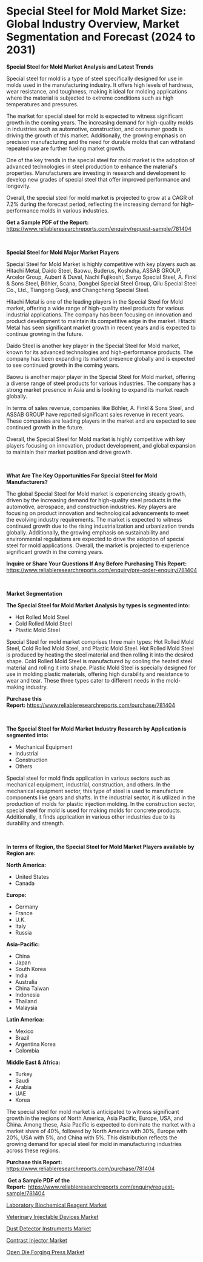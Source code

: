 <p><h1>Special Steel for Mold Market Size: Global Industry Overview, Market Segmentation and Forecast (2024 to 2031)</h1></p><p><strong>Special Steel for Mold Market Analysis and Latest Trends</strong></p>
<p><p>Special steel for mold is a type of steel specifically designed for use in molds used in the manufacturing industry. It offers high levels of hardness, wear resistance, and toughness, making it ideal for molding applications where the material is subjected to extreme conditions such as high temperatures and pressures.</p><p>The market for special steel for mold is expected to witness significant growth in the coming years. The increasing demand for high-quality molds in industries such as automotive, construction, and consumer goods is driving the growth of this market. Additionally, the growing emphasis on precision manufacturing and the need for durable molds that can withstand repeated use are further fueling market growth.</p><p>One of the key trends in the special steel for mold market is the adoption of advanced technologies in steel production to enhance the material's properties. Manufacturers are investing in research and development to develop new grades of special steel that offer improved performance and longevity.</p><p>Overall, the special steel for mold market is projected to grow at a CAGR of 7.2% during the forecast period, reflecting the increasing demand for high-performance molds in various industries.</p></p>
<p><strong>Get a Sample PDF of the Report:&nbsp;</strong> <a href="https://www.reliableresearchreports.com/enquiry/request-sample/781404">https://www.reliableresearchreports.com/enquiry/request-sample/781404</a></p>
<p>&nbsp;</p>
<p><strong>Special Steel for Mold Major Market Players</strong></p>
<p><p>Special Steel for Mold Market is highly competitive with key players such as Hitachi Metal, Daido Steel, Baowu, Buderus, Koshuha, ASSAB GROUP, Arcelor Group, Aubert & Duval, Nachi Fujikoshi, Sanyo Special Steel, A. Finkl & Sons Steel, Böhler, Scana, Dongbei Special Steel Group, Qilu Special Steel Co., Ltd., Tiangong Guoji, and Changcheng Special Steel.</p><p>Hitachi Metal is one of the leading players in the Special Steel for Mold market, offering a wide range of high-quality steel products for various industrial applications. The company has been focusing on innovation and product development to maintain its competitive edge in the market. Hitachi Metal has seen significant market growth in recent years and is expected to continue growing in the future.</p><p>Daido Steel is another key player in the Special Steel for Mold market, known for its advanced technologies and high-performance products. The company has been expanding its market presence globally and is expected to see continued growth in the coming years.</p><p>Baowu is another major player in the Special Steel for Mold market, offering a diverse range of steel products for various industries. The company has a strong market presence in Asia and is looking to expand its market reach globally.</p><p>In terms of sales revenue, companies like Böhler, A. Finkl & Sons Steel, and ASSAB GROUP have reported significant sales revenue in recent years. These companies are leading players in the market and are expected to see continued growth in the future.</p><p>Overall, the Special Steel for Mold market is highly competitive with key players focusing on innovation, product development, and global expansion to maintain their market position and drive growth.</p></p>
<p>&nbsp;</p>
<p><strong>What Are The Key Opportunities For Special Steel for Mold Manufacturers?</strong></p>
<p><p>The global Special Steel for Mold market is experiencing steady growth, driven by the increasing demand for high-quality steel products in the automotive, aerospace, and construction industries. Key players are focusing on product innovation and technological advancements to meet the evolving industry requirements. The market is expected to witness continued growth due to the rising industrialization and urbanization trends globally. Additionally, the growing emphasis on sustainability and environmental regulations are expected to drive the adoption of special steel for mold applications. Overall, the market is projected to experience significant growth in the coming years.</p></p>
<p><strong>Inquire or Share Your Questions If Any Before Purchasing This Report:</strong> <a href="https://www.reliableresearchreports.com/enquiry/pre-order-enquiry/781404">https://www.reliableresearchreports.com/enquiry/pre-order-enquiry/781404</a></p>
<p>&nbsp;</p>
<p><strong>Market Segmentation</strong></p>
<p><strong>The Special Steel for Mold Market Analysis by types is segmented into:</strong></p>
<p><ul><li>Hot Rolled Mold Steel</li><li>Cold Rolled Mold Steel</li><li>Plastic Mold Steel</li></ul></p>
<p><p>Special Steel for mold market comprises three main types: Hot Rolled Mold Steel, Cold Rolled Mold Steel, and Plastic Mold Steel. Hot Rolled Mold Steel is produced by heating the steel material and then rolling it into the desired shape. Cold Rolled Mold Steel is manufactured by cooling the heated steel material and rolling it into shape. Plastic Mold Steel is specially designed for use in molding plastic materials, offering high durability and resistance to wear and tear. These three types cater to different needs in the mold-making industry.</p></p>
<p><strong>Purchase this Report:&nbsp;</strong><a href="https://www.reliableresearchreports.com/purchase/781404">https://www.reliableresearchreports.com/purchase/781404</a></p>
<p>&nbsp;</p>
<p><strong>The Special Steel for Mold Market Industry Research by Application is segmented into:</strong></p>
<p><ul><li>Mechanical Equipment</li><li>Industrial</li><li>Construction</li><li>Others</li></ul></p>
<p><p>Special steel for mold finds application in various sectors such as mechanical equipment, industrial, construction, and others. In the mechanical equipment sector, this type of steel is used to manufacture components like gears and shafts. In the industrial sector, it is utilized in the production of molds for plastic injection molding. In the construction sector, special steel for mold is used for making molds for concrete products. Additionally, it finds application in various other industries due to its durability and strength.</p></p>
<p>&nbsp;</p>
<p><strong>In terms of Region, the Special Steel for Mold Market Players available by Region are:</strong></p>
<p>
    <p> <strong> North America: </strong>
        <ul>
            <li>United States</li>
            <li>Canada</li>
        </ul>
        </p> 
    <p> <strong> Europe: </strong>
        <ul>
            <li>Germany</li>
            <li>France</li>
            <li>U.K.</li>
            <li>Italy</li>
            <li>Russia</li>
        </ul>
        </p> 
    <p> <strong> Asia-Pacific: </strong>
        <ul>
            <li>China</li>
            <li>Japan</li>
            <li>South Korea</li>
            <li>India</li>
            <li>Australia</li>
            <li>China Taiwan</li>
            <li>Indonesia</li>
            <li>Thailand</li>
            <li>Malaysia</li>
        </ul>
        </p> 
    <p> <strong> Latin America: </strong>
        <ul>
            <li>Mexico</li>
            <li>Brazil</li>
            <li>Argentina Korea</li>
            <li>Colombia</li>
        </ul>
        </p> 
    <p> <strong> Middle East & Africa: </strong>
        <ul>
            <li>Turkey</li>
            <li>Saudi</li>
            <li>Arabia</li>
            <li>UAE</li>
            <li>Korea</li>
        </ul>
    </p>
    </p>
<p><p>The special steel for mold market is anticipated to witness significant growth in the regions of North America, Asia Pacific, Europe, USA, and China. Among these, Asia Pacific is expected to dominate the market with a market share of 40%, followed by North America with 30%, Europe with 20%, USA with 5%, and China with 5%. This distribution reflects the growing demand for special steel for mold in manufacturing industries across these regions.</p></p>
<p><strong>Purchase this Report: </strong><a href="https://www.reliableresearchreports.com/purchase/781404">https://www.reliableresearchreports.com/purchase/781404</a></p>
<p>&nbsp;<strong>Get a Sample PDF of the Report:&nbsp;&nbsp;</strong><a href="https://www.reliableresearchreports.com/enquiry/request-sample/781404">https://www.reliableresearchreports.com/enquiry/request-sample/781404</a></p>
<p><strong></strong></p>
<p><p><a href="https://issuu.com/reportprime-2/docs/laboratory-biochemical-reagent-market-size-2030.pp">Laboratory Biochemical Reagent Market</a></p><p><a href="https://medium.com/@tedbernhard/veterinary-injectable-devices-market-furnishes-information-on-market-share-market-trends-and-0587bfac7a27">Veterinary Injectable Devices Market</a></p><p><a href="https://github.com/sonuprakash1/Market-Research-Report-List-1/blob/main/dust-detector-instruments-market.md">Dust Detector Instruments Market</a></p><p><a href="https://medium.com/@nicolabailey67/contrast-injector-market-exploring-market-share-market-trends-and-future-growth-701676edc66a">Contrast Injector Market</a></p><p><a href="https://issuu.com/reportprime-2/docs/open-die-forging-press-market-size-2030.pptx">Open Die Forging Press Market</a></p></p>